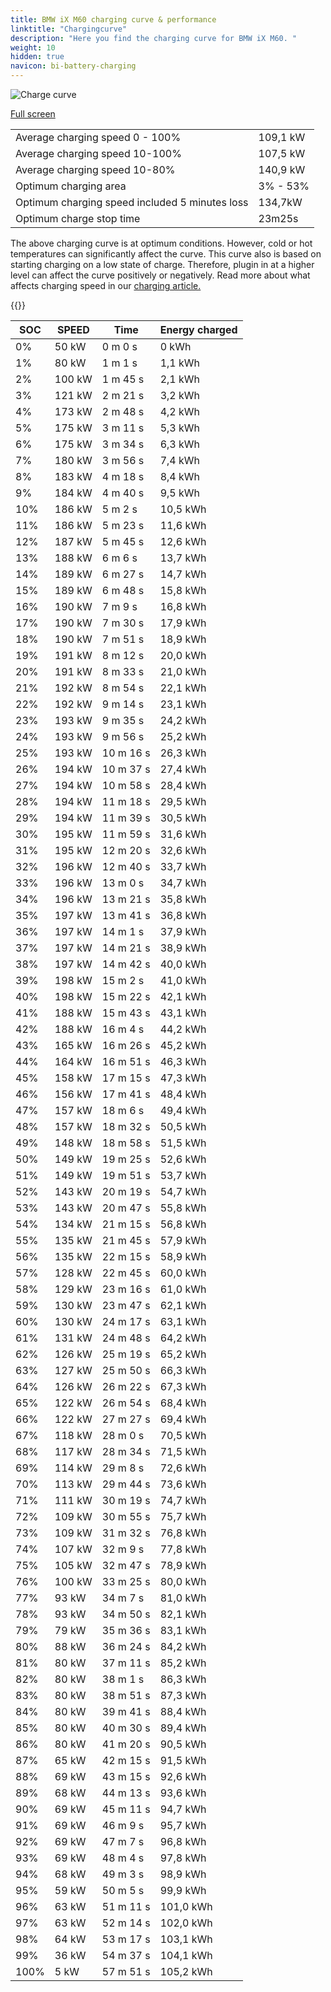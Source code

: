 ```yaml
---
title: BMW iX M60 charging curve & performance
linktitle: "Chargingcurve"
description: "Here you find the charging curve for BMW iX M60. "
weight: 10
hidden: true
navicon: bi-battery-charging
---
```

<!-- markdownlint-disable MD033 -->
<img src="../chargingcurve.svg" alt="Charge curve" class="img-fluid">

[Full screen](../chargingcurve.svg)


<table class="table table-striped">
<tbody>
<tr>
<td>Average charging speed 0 - 100% </td><td>109,1 kW</td>
</tr>
<tr>
<td>Average charging speed 10-100% </td><td>107,5 kW</td>
</tr>
<tr>
<td>Average charging speed 10-80% </td><td>140,9 kW</td>
</tr>
<tr>
<td>Optimum charging area</td><td>3% - 53%</td>
</tr>
<tr>
<td>Optimum charging speed included 5 minutes loss</td><td>134,7kW</td>
</tr>
<tr>
<td>Optimum charge stop time </td><td>23m25s</td>
</tr>
</tbody>
</table>


The above charging curve is at optimum conditions. However, cold or hot temperatures can significantly affect the curve. This curve also is based on starting charging on a low state of charge. Therefore, plugin in at a higher level can affect the curve positively or negatively. Read more about what affects charging speed in our [charging article.](../../../../../technology/battery/charging/) 


{{<evkxdisplayaddarticle />}}
<table class="table table-striped">
<thead>
<tr><th>SOC</th><th>SPEED</th><th>Time</th><th>Energy charged</th></tr>
</thead>
<tbody>
<tr>
<td>0%</td><td>50 kW</td><td> 0 m 0 s </td><td>0 kWh </td>
</tr>
<tr>
<td>1%</td><td>80 kW</td><td> 1 m 1 s </td><td>1,1 kWh </td>
</tr>
<tr>
<td>2%</td><td>100 kW</td><td> 1 m 45 s </td><td>2,1 kWh </td>
</tr>
<tr>
<td>3%</td><td>121 kW</td><td> 2 m 21 s </td><td>3,2 kWh </td>
</tr>
<tr>
<td>4%</td><td>173 kW</td><td> 2 m 48 s </td><td>4,2 kWh </td>
</tr>
<tr>
<td>5%</td><td>175 kW</td><td> 3 m 11 s </td><td>5,3 kWh </td>
</tr>
<tr>
<td>6%</td><td>175 kW</td><td> 3 m 34 s </td><td>6,3 kWh </td>
</tr>
<tr>
<td>7%</td><td>180 kW</td><td> 3 m 56 s </td><td>7,4 kWh </td>
</tr>
<tr>
<td>8%</td><td>183 kW</td><td> 4 m 18 s </td><td>8,4 kWh </td>
</tr>
<tr>
<td>9%</td><td>184 kW</td><td> 4 m 40 s </td><td>9,5 kWh </td>
</tr>
<tr>
<td>10%</td><td>186 kW</td><td> 5 m 2 s </td><td>10,5 kWh </td>
</tr>
<tr>
<td>11%</td><td>186 kW</td><td> 5 m 23 s </td><td>11,6 kWh </td>
</tr>
<tr>
<td>12%</td><td>187 kW</td><td> 5 m 45 s </td><td>12,6 kWh </td>
</tr>
<tr>
<td>13%</td><td>188 kW</td><td> 6 m 6 s </td><td>13,7 kWh </td>
</tr>
<tr>
<td>14%</td><td>189 kW</td><td> 6 m 27 s </td><td>14,7 kWh </td>
</tr>
<tr>
<td>15%</td><td>189 kW</td><td> 6 m 48 s </td><td>15,8 kWh </td>
</tr>
<tr>
<td>16%</td><td>190 kW</td><td> 7 m 9 s </td><td>16,8 kWh </td>
</tr>
<tr>
<td>17%</td><td>190 kW</td><td> 7 m 30 s </td><td>17,9 kWh </td>
</tr>
<tr>
<td>18%</td><td>190 kW</td><td> 7 m 51 s </td><td>18,9 kWh </td>
</tr>
<tr>
<td>19%</td><td>191 kW</td><td> 8 m 12 s </td><td>20,0 kWh </td>
</tr>
<tr>
<td>20%</td><td>191 kW</td><td> 8 m 33 s </td><td>21,0 kWh </td>
</tr>
<tr>
<td>21%</td><td>192 kW</td><td> 8 m 54 s </td><td>22,1 kWh </td>
</tr>
<tr>
<td>22%</td><td>192 kW</td><td> 9 m 14 s </td><td>23,1 kWh </td>
</tr>
<tr>
<td>23%</td><td>193 kW</td><td> 9 m 35 s </td><td>24,2 kWh </td>
</tr>
<tr>
<td>24%</td><td>193 kW</td><td> 9 m 56 s </td><td>25,2 kWh </td>
</tr>
<tr>
<td>25%</td><td>193 kW</td><td> 10 m 16 s </td><td>26,3 kWh </td>
</tr>
<tr>
<td>26%</td><td>194 kW</td><td> 10 m 37 s </td><td>27,4 kWh </td>
</tr>
<tr>
<td>27%</td><td>194 kW</td><td> 10 m 58 s </td><td>28,4 kWh </td>
</tr>
<tr>
<td>28%</td><td>194 kW</td><td> 11 m 18 s </td><td>29,5 kWh </td>
</tr>
<tr>
<td>29%</td><td>194 kW</td><td> 11 m 39 s </td><td>30,5 kWh </td>
</tr>
<tr>
<td>30%</td><td>195 kW</td><td> 11 m 59 s </td><td>31,6 kWh </td>
</tr>
<tr>
<td>31%</td><td>195 kW</td><td> 12 m 20 s </td><td>32,6 kWh </td>
</tr>
<tr>
<td>32%</td><td>196 kW</td><td> 12 m 40 s </td><td>33,7 kWh </td>
</tr>
<tr>
<td>33%</td><td>196 kW</td><td> 13 m 0 s </td><td>34,7 kWh </td>
</tr>
<tr>
<td>34%</td><td>196 kW</td><td> 13 m 21 s </td><td>35,8 kWh </td>
</tr>
<tr>
<td>35%</td><td>197 kW</td><td> 13 m 41 s </td><td>36,8 kWh </td>
</tr>
<tr>
<td>36%</td><td>197 kW</td><td> 14 m 1 s </td><td>37,9 kWh </td>
</tr>
<tr>
<td>37%</td><td>197 kW</td><td> 14 m 21 s </td><td>38,9 kWh </td>
</tr>
<tr>
<td>38%</td><td>197 kW</td><td> 14 m 42 s </td><td>40,0 kWh </td>
</tr>
<tr>
<td>39%</td><td>198 kW</td><td> 15 m 2 s </td><td>41,0 kWh </td>
</tr>
<tr>
<td>40%</td><td>198 kW</td><td> 15 m 22 s </td><td>42,1 kWh </td>
</tr>
<tr>
<td>41%</td><td>188 kW</td><td> 15 m 43 s </td><td>43,1 kWh </td>
</tr>
<tr>
<td>42%</td><td>188 kW</td><td> 16 m 4 s </td><td>44,2 kWh </td>
</tr>
<tr>
<td>43%</td><td>165 kW</td><td> 16 m 26 s </td><td>45,2 kWh </td>
</tr>
<tr>
<td>44%</td><td>164 kW</td><td> 16 m 51 s </td><td>46,3 kWh </td>
</tr>
<tr>
<td>45%</td><td>158 kW</td><td> 17 m 15 s </td><td>47,3 kWh </td>
</tr>
<tr>
<td>46%</td><td>156 kW</td><td> 17 m 41 s </td><td>48,4 kWh </td>
</tr>
<tr>
<td>47%</td><td>157 kW</td><td> 18 m 6 s </td><td>49,4 kWh </td>
</tr>
<tr>
<td>48%</td><td>157 kW</td><td> 18 m 32 s </td><td>50,5 kWh </td>
</tr>
<tr>
<td>49%</td><td>148 kW</td><td> 18 m 58 s </td><td>51,5 kWh </td>
</tr>
<tr>
<td>50%</td><td>149 kW</td><td> 19 m 25 s </td><td>52,6 kWh </td>
</tr>
<tr>
<td>51%</td><td>149 kW</td><td> 19 m 51 s </td><td>53,7 kWh </td>
</tr>
<tr>
<td>52%</td><td>143 kW</td><td> 20 m 19 s </td><td>54,7 kWh </td>
</tr>
<tr>
<td>53%</td><td>143 kW</td><td> 20 m 47 s </td><td>55,8 kWh </td>
</tr>
<tr>
<td>54%</td><td>134 kW</td><td> 21 m 15 s </td><td>56,8 kWh </td>
</tr>
<tr>
<td>55%</td><td>135 kW</td><td> 21 m 45 s </td><td>57,9 kWh </td>
</tr>
<tr>
<td>56%</td><td>135 kW</td><td> 22 m 15 s </td><td>58,9 kWh </td>
</tr>
<tr>
<td>57%</td><td>128 kW</td><td> 22 m 45 s </td><td>60,0 kWh </td>
</tr>
<tr>
<td>58%</td><td>129 kW</td><td> 23 m 16 s </td><td>61,0 kWh </td>
</tr>
<tr>
<td>59%</td><td>130 kW</td><td> 23 m 47 s </td><td>62,1 kWh </td>
</tr>
<tr>
<td>60%</td><td>130 kW</td><td> 24 m 17 s </td><td>63,1 kWh </td>
</tr>
<tr>
<td>61%</td><td>131 kW</td><td> 24 m 48 s </td><td>64,2 kWh </td>
</tr>
<tr>
<td>62%</td><td>126 kW</td><td> 25 m 19 s </td><td>65,2 kWh </td>
</tr>
<tr>
<td>63%</td><td>127 kW</td><td> 25 m 50 s </td><td>66,3 kWh </td>
</tr>
<tr>
<td>64%</td><td>126 kW</td><td> 26 m 22 s </td><td>67,3 kWh </td>
</tr>
<tr>
<td>65%</td><td>122 kW</td><td> 26 m 54 s </td><td>68,4 kWh </td>
</tr>
<tr>
<td>66%</td><td>122 kW</td><td> 27 m 27 s </td><td>69,4 kWh </td>
</tr>
<tr>
<td>67%</td><td>118 kW</td><td> 28 m 0 s </td><td>70,5 kWh </td>
</tr>
<tr>
<td>68%</td><td>117 kW</td><td> 28 m 34 s </td><td>71,5 kWh </td>
</tr>
<tr>
<td>69%</td><td>114 kW</td><td> 29 m 8 s </td><td>72,6 kWh </td>
</tr>
<tr>
<td>70%</td><td>113 kW</td><td> 29 m 44 s </td><td>73,6 kWh </td>
</tr>
<tr>
<td>71%</td><td>111 kW</td><td> 30 m 19 s </td><td>74,7 kWh </td>
</tr>
<tr>
<td>72%</td><td>109 kW</td><td> 30 m 55 s </td><td>75,7 kWh </td>
</tr>
<tr>
<td>73%</td><td>109 kW</td><td> 31 m 32 s </td><td>76,8 kWh </td>
</tr>
<tr>
<td>74%</td><td>107 kW</td><td> 32 m 9 s </td><td>77,8 kWh </td>
</tr>
<tr>
<td>75%</td><td>105 kW</td><td> 32 m 47 s </td><td>78,9 kWh </td>
</tr>
<tr>
<td>76%</td><td>100 kW</td><td> 33 m 25 s </td><td>80,0 kWh </td>
</tr>
<tr>
<td>77%</td><td>93 kW</td><td> 34 m 7 s </td><td>81,0 kWh </td>
</tr>
<tr>
<td>78%</td><td>93 kW</td><td> 34 m 50 s </td><td>82,1 kWh </td>
</tr>
<tr>
<td>79%</td><td>79 kW</td><td> 35 m 36 s </td><td>83,1 kWh </td>
</tr>
<tr>
<td>80%</td><td>88 kW</td><td> 36 m 24 s </td><td>84,2 kWh </td>
</tr>
<tr>
<td>81%</td><td>80 kW</td><td> 37 m 11 s </td><td>85,2 kWh </td>
</tr>
<tr>
<td>82%</td><td>80 kW</td><td> 38 m 1 s </td><td>86,3 kWh </td>
</tr>
<tr>
<td>83%</td><td>80 kW</td><td> 38 m 51 s </td><td>87,3 kWh </td>
</tr>
<tr>
<td>84%</td><td>80 kW</td><td> 39 m 41 s </td><td>88,4 kWh </td>
</tr>
<tr>
<td>85%</td><td>80 kW</td><td> 40 m 30 s </td><td>89,4 kWh </td>
</tr>
<tr>
<td>86%</td><td>80 kW</td><td> 41 m 20 s </td><td>90,5 kWh </td>
</tr>
<tr>
<td>87%</td><td>65 kW</td><td> 42 m 15 s </td><td>91,5 kWh </td>
</tr>
<tr>
<td>88%</td><td>69 kW</td><td> 43 m 15 s </td><td>92,6 kWh </td>
</tr>
<tr>
<td>89%</td><td>68 kW</td><td> 44 m 13 s </td><td>93,6 kWh </td>
</tr>
<tr>
<td>90%</td><td>69 kW</td><td> 45 m 11 s </td><td>94,7 kWh </td>
</tr>
<tr>
<td>91%</td><td>69 kW</td><td> 46 m 9 s </td><td>95,7 kWh </td>
</tr>
<tr>
<td>92%</td><td>69 kW</td><td> 47 m 7 s </td><td>96,8 kWh </td>
</tr>
<tr>
<td>93%</td><td>69 kW</td><td> 48 m 4 s </td><td>97,8 kWh </td>
</tr>
<tr>
<td>94%</td><td>68 kW</td><td> 49 m 3 s </td><td>98,9 kWh </td>
</tr>
<tr>
<td>95%</td><td>59 kW</td><td> 50 m 5 s </td><td>99,9 kWh </td>
</tr>
<tr>
<td>96%</td><td>63 kW</td><td> 51 m 11 s </td><td>101,0 kWh </td>
</tr>
<tr>
<td>97%</td><td>63 kW</td><td> 52 m 14 s </td><td>102,0 kWh </td>
</tr>
<tr>
<td>98%</td><td>64 kW</td><td> 53 m 17 s </td><td>103,1 kWh </td>
</tr>
<tr>
<td>99%</td><td>36 kW</td><td> 54 m 37 s </td><td>104,1 kWh </td>
</tr>
<tr>
<td>100%</td><td>5 kW</td><td> 57 m 51 s </td><td>105,2 kWh </td>
</tr>
</tbody>
</table>

